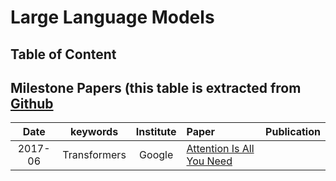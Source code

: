 # Large Language Models

## Table of Content

## Milestone Papers (this table is extracted from [Github](https://github.com/Hannibal046/Awesome-LLM)
|  Date  |       keywords       |    Institute    | Paper | Publication |    
| :-----: | :------------------: | :--------------: | :---------------------------------------------------------------------------------------------------------------------------------------------------------------------------------- | :---------: |
| 2017-06 |     Transformers     |      Google      | [Attention Is All You Need](https://arxiv.org/pdf/1706.03762.pdf)|                                                                                                               
